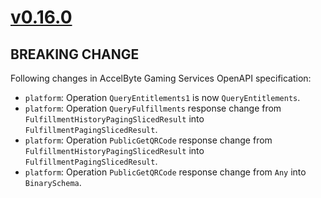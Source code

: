 # [v0.16.0]

## BREAKING CHANGE

Following changes in AccelByte Gaming Services OpenAPI specification:

- `platform`: Operation `QueryEntitlements1` is now `QueryEntitlements`.
- `platform`: Operation `QueryFulfillments` response change from `FulfillmentHistoryPagingSlicedResult` into `FulfillmentPagingSlicedResult`.
- `platform`: Operation `PublicGetQRCode` response change from `FulfillmentHistoryPagingSlicedResult` into `FulfillmentPagingSlicedResult`.
- `platform`: Operation `PublicGetQRCode` response change from `Any` into `BinarySchema`.

[v0.16.0]: https://github.com/AccelByte/accelbyte-python-modular-sdk/compare/services-platform/v0.15.0..services-platform/v0.16.0
